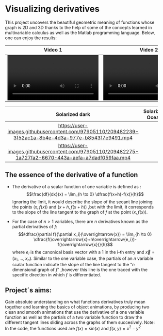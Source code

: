 # Visualizing derivatives
This project uncovers the beautiful geometric meaning of functions whose graph is 2D and 3D thanks to the help of some of the concepts learned in multivariable calculus as well as the Matlab programming language. Below, one can enjoy the results:

| Video 1  | Video 2 |
| ------------- | ------------- |
| <video src="https://user-images.githubusercontent.com/13440061/129455220-23fa27a2-c8f0-4953-b291-b4893959d5d9.mp4">  | <video src="https://user-images.githubusercontent.com/13440061/129455220-23fa27a2-c8f0-4953-b291-b4893959d5d9.mp4">|

Solarized dark             |  Solarized Ocean
:-------------------------:|:-------------------------:
https://user-images.githubusercontent.com/97905110/209482239-3f52ac1a-8b4e-4d3a-977e-b8543f7e9491.mp4|
 |  https://user-images.githubusercontent.com/97905110/209482275-1a727fa2-6670-443a-aefa-a7dadf059faa.mp4





## The essence of the derivative of a function
* The derivative of a scalar function of one variable is defined as :
$$\frac{df}{dx}(x) = \lim_{h \to 0} \dfrac{f(x+h)-f(x)}{h}$$
Ignoring the limit, it would describe the slope of the secant line joining the points $(x,f(x))$ and $(x+h,f(x+h))$ ,but with the limit, it corresponds to the slope of the line tangent to the graph of $f$ at the point $(x,f(x))$.

* For the case of $n>1$ variables, there are $n$ derivatives known as the partial derivatives of $f$:
$$\dfrac{\partial f}{\partial x_i}(\overrightarrow{x}) = \lim_{h \to 0} \dfrac{f(\overrightarrow{x}+h\overrightarrow{e_i})-f(\overrightarrow{x})}{h}$$ where $e_i$ is the canonical basis vector with a $1$ in the i-th entry and $\overrightarrow{x} = (x_1, ... ,x_n)$.
Similar to the one variable case, the partials of an $n$ variable scalar function indicate the slope of the line tangent to the "$n$ dimensional graph of $f$" ,however this line is the one traced with the specific direction in which $f$ is differentiated.
## Project´s aims:
Gain absolute understanding on what functions derivatives truly mean together and learning the basics of object animations, by producing two clean and smooth animations that use the derivative of a one variable function as well as the partials of a two variable function to draw the different tangent lines sliding across the graphs of them succesively.
Note: In the code, the functions used are $f(x) = sin(x)$ and $f(x,y) = x^2-y^2$

